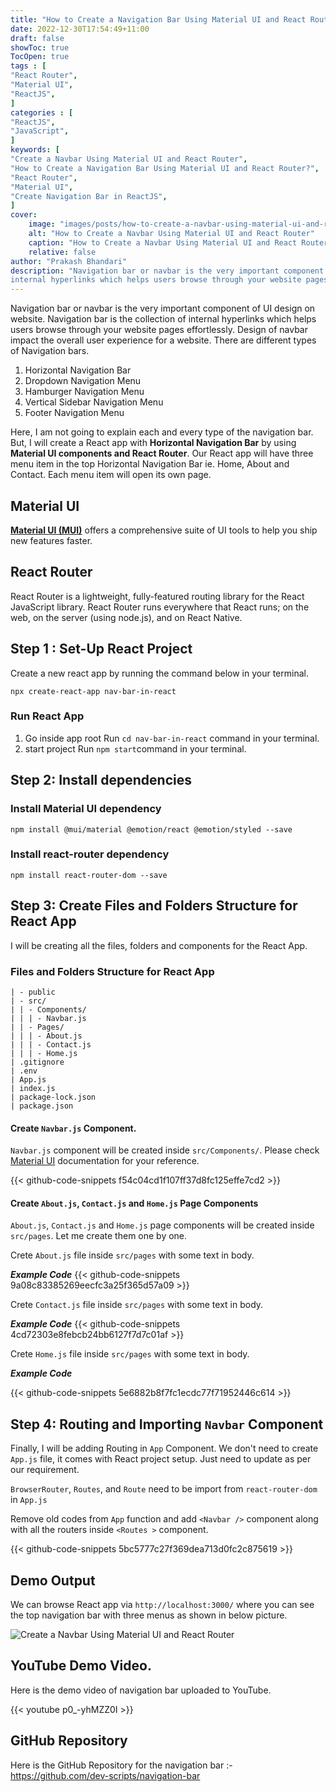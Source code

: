 ```yaml
---
title: "How to Create a Navigation Bar Using Material UI and React Router?"
date: 2022-12-30T17:54:49+11:00
draft: false
showToc: true
TocOpen: true
tags : [
"React Router",
"Material UI",
"ReactJS",
]
categories : [
"ReactJS",
"JavaScript",
]
keywords: [
"Create a Navbar Using Material UI and React Router",
"How to Create a Navigation Bar Using Material UI and React Router?",
"React Router",
"Material UI",
"Create Navigation Bar in ReactJS",
]
cover:
    image: "images/posts/how-to-create-a-navbar-using-material-ui-and-react-router/how-to-create-a-navbar-using-material-ui-and-react-router-feature-image.png"
    alt: "How to Create a Navbar Using Material UI and React Router"
    caption: "How to Create a Navbar Using Material UI and React Router"
    relative: false
author: "Prakash Bhandari"
description: "Navigation bar or navbar is the very important component of UI design on website. Navigation bar is the collection of
internal hyperlinks which helps users browse through your website pages effortlessly."
---
```


Navigation bar or navbar is the very important component of UI design on website. Navigation bar is the collection of 
internal hyperlinks which helps users browse through your website pages effortlessly. Design of navbar impact the overall user experience for a website.
There are different types of Navigation bars.
1. Horizontal Navigation Bar
2. Dropdown Navigation Menu
3. Hamburger Navigation Menu
4. Vertical Sidebar Navigation Menu
5. Footer Navigation Menu

Here, I am not going to explain each and every type of the navigation bar. But, I will create a React app with **Horizontal Navigation Bar** by using
**Material UI components and React Router**. Our React app will have three menu item in the top Horizontal Navigation Bar ie. Home, About and Contact.
Each menu item will open its own page.

## Material UI 
**[Material UI  (MUI)](https://mui.com/)** offers a comprehensive suite of UI tools to help you ship new features faster.
## React Router
React Router is a lightweight, fully-featured routing library for the React JavaScript library. 
React Router runs everywhere that React runs; on the web, on the server (using node.js), and on React Native.

## Step 1 : Set-Up React Project
Create a new react app by running the command below in your terminal.

`npx create-react-app nav-bar-in-react`

### Run React App
1. Go inside app root
   Run `cd nav-bar-in-react` command in your terminal.
2. start project
  Run `npm start`command in your terminal.

## Step 2: Install dependencies

### Install Material UI dependency
`npm install @mui/material @emotion/react @emotion/styled --save`

### Install react-router dependency
`npm install react-router-dom --save`

## Step 3: Create Files and Folders Structure for React App

I will be creating all the files, folders and components for the React App.

### Files and Folders Structure for React App
```
| - public
| - src/
| | - Components/
| | | - Navbar.js
| | - Pages/
| | | - About.js
| | | - Contact.js
| | | - Home.js
| .gitignore
| .env
| App.js
| index.js
| package-lock.json
| package.json
```

#### Create `Navbar.js` Component.
`Navbar.js` component will be created inside `src/Components/`. Please check [Material UI](https://mui.com/material-ui/react-app-bar/) 
documentation for your reference.

{{< github-code-snippets f54c04cd1f107ff37d8fc125effe7cd2 >}}

#### Create `About.js`, `Contact.js` and `Home.js` Page Components

`About.js`, `Contact.js` and `Home.js` page components will be created inside `src/pages`. Let me create them one by one.

Crete `About.js` file inside `src/pages`  with some text in body. 

***Example Code***
{{< github-code-snippets 9a08c83385269eecfc3a25f365d57a09 >}}

Crete `Contact.js` file inside `src/pages`  with some text in body.

***Example Code***
{{< github-code-snippets 4cd72303e8febcb24bb6127f7d7c01af >}}

Crete `Home.js` file inside `src/pages`  with some text in body.

***Example Code***

{{< github-code-snippets 5e6882b8f7fc1ecdc77f71952446c614 >}}

## Step 4: Routing and Importing `Navbar` Component

Finally, I will be adding Routing in `App` Component. We don't need to create `App.js` file, it comes with React project setup. Just need to update as per our requirement.

`BrowserRouter`, `Routes`, and `Route` need to be import from `react-router-dom` in `App.js`

Remove old codes from `App` function and add `<Navbar />` component along with all the routers inside `<Routes >` component.

{{< github-code-snippets 5bc5777c27f369dea713d0fc2c875619 >}}

## Demo Output

We can browse React app via `http://localhost:3000/` where you can see the top navigation bar with three menus as shown in below picture.

![Create a Navbar Using Material UI and React Router](/images/posts/how-to-create-a-navbar-using-material-ui-and-react-router/output.png#center)


## YouTube Demo Video.
Here is the demo video of navigation bar uploaded to YouTube.

{{< youtube p0_-yhMZZ0I >}}

## GitHub Repository

Here is the GitHub Repository for the navigation bar :- https://github.com/dev-scripts/navigation-bar





